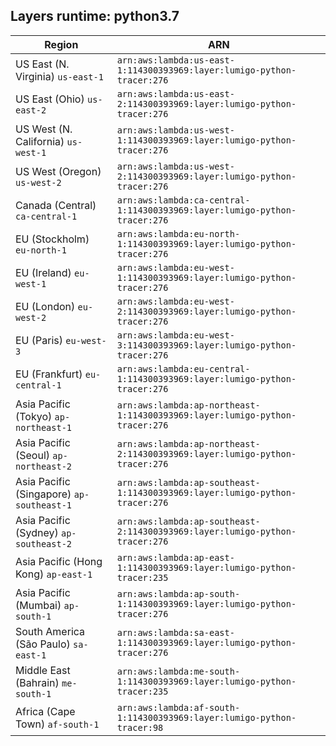 Layers runtime: python3.7
----
| Region | ARN |
| --- | --- |
|US East (N. Virginia)  `us-east-1`|`arn:aws:lambda:us-east-1:114300393969:layer:lumigo-python-tracer:276`|
|US East (Ohio)  `us-east-2`|`arn:aws:lambda:us-east-2:114300393969:layer:lumigo-python-tracer:276`|
|US West (N. California)  `us-west-1`|`arn:aws:lambda:us-west-1:114300393969:layer:lumigo-python-tracer:276`|
|US West (Oregon)  `us-west-2`|`arn:aws:lambda:us-west-2:114300393969:layer:lumigo-python-tracer:276`|
|Canada (Central)  `ca-central-1`|`arn:aws:lambda:ca-central-1:114300393969:layer:lumigo-python-tracer:276`|
|EU (Stockholm)  `eu-north-1`|`arn:aws:lambda:eu-north-1:114300393969:layer:lumigo-python-tracer:276`|
|EU (Ireland)  `eu-west-1`|`arn:aws:lambda:eu-west-1:114300393969:layer:lumigo-python-tracer:276`|
|EU (London)  `eu-west-2`|`arn:aws:lambda:eu-west-2:114300393969:layer:lumigo-python-tracer:276`|
|EU (Paris)  `eu-west-3`|`arn:aws:lambda:eu-west-3:114300393969:layer:lumigo-python-tracer:276`|
|EU (Frankfurt)  `eu-central-1`|`arn:aws:lambda:eu-central-1:114300393969:layer:lumigo-python-tracer:276`|
|Asia Pacific (Tokyo)  `ap-northeast-1`|`arn:aws:lambda:ap-northeast-1:114300393969:layer:lumigo-python-tracer:276`|
|Asia Pacific (Seoul)  `ap-northeast-2`|`arn:aws:lambda:ap-northeast-2:114300393969:layer:lumigo-python-tracer:276`|
|Asia Pacific (Singapore)  `ap-southeast-1`|`arn:aws:lambda:ap-southeast-1:114300393969:layer:lumigo-python-tracer:276`|
|Asia Pacific (Sydney)  `ap-southeast-2`|`arn:aws:lambda:ap-southeast-2:114300393969:layer:lumigo-python-tracer:276`|
|Asia Pacific (Hong Kong)  `ap-east-1`|`arn:aws:lambda:ap-east-1:114300393969:layer:lumigo-python-tracer:235`|
|Asia Pacific (Mumbai)  `ap-south-1`|`arn:aws:lambda:ap-south-1:114300393969:layer:lumigo-python-tracer:276`|
|South America (São Paulo)  `sa-east-1`|`arn:aws:lambda:sa-east-1:114300393969:layer:lumigo-python-tracer:276`|
|Middle East (Bahrain)  `me-south-1`|`arn:aws:lambda:me-south-1:114300393969:layer:lumigo-python-tracer:235`|
|Africa (Cape Town)  `af-south-1`|`arn:aws:lambda:af-south-1:114300393969:layer:lumigo-python-tracer:98`|
